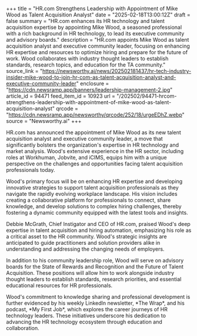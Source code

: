 +++
title = "HR.com Strengthens Leadership with Appointment of Mike Wood as Talent Acquisition Analyst"
date = "2025-02-18T13:00:12Z"
draft = false
summary = "HR.com enhances its HR technology and talent acquisition expertise by appointing Mike Wood, a seasoned professional with a rich background in HR technology, to lead its executive community and advisory boards."
description = "HR.com appoints Mike Wood as talent acquisition analyst and executive community leader, focusing on enhancing HR expertise and resources to optimize hiring and prepare for the future of work. Wood collaborates with industry thought leaders to establish standards, research topics, and education for the TA community."
source_link = "https://newsworthy.ai/news/202502181437/hr-tech-industry-insider-mike-wood-to-join-hr-com-as-talent-acquisition-analyst-and-executive-community-leader"
enclosure = "https://cdn.newsramp.app/banners/leadership-management-2.jpg"
article_id = 94471
feed_item_id = 10923
url = "/202502/94471-hrcom-strengthens-leadership-with-appointment-of-mike-wood-as-talent-acquisition-analyst"
qrcode = "https://cdn.newsramp.app/newsworthy/qrcode/252/18/urgeEDhZ.webp"
source = "Newsworthy.ai"
+++

<p>HR.com has announced the appointment of Mike Wood as its new talent acquisition analyst and executive community leader, a move that significantly bolsters the organization's expertise in HR technology and market analysis. Wood's extensive experience in the HR sector, including roles at Workhuman, Jobvite, and iCIMS, equips him with a unique perspective on the challenges and opportunities facing talent acquisition professionals today.</p><p>Wood's primary focus will be on enhancing HR expertise and developing innovative strategies to support talent acquisition professionals as they navigate the rapidly evolving workplace landscape. His vision includes creating a collaborative platform for professionals to connect, share knowledge, and develop solutions to complex hiring challenges, thereby fostering a dynamic community equipped with the latest tools and insights.</p><p>Debbie McGrath, Chief Instigator and CEO of HR.com, praised Wood's deep expertise in talent acquisition and hiring automation, emphasizing his role as a critical asset to the HR community. Wood's strategic insights are anticipated to guide practitioners and solution providers alike in understanding and addressing the changing needs of employers.</p><p>In addition to his community leadership role, Wood will serve on advisory boards for the State of Rewards and Recognition and the Future of Talent Acquisition. These positions will allow him to work alongside industry thought leaders to establish standards, research priorities, and essential educational resources for HR professionals.</p><p>Wood's commitment to knowledge sharing and professional development is further evidenced by his weekly LinkedIn newsletter, *The Wrap*, and his podcast, *My First Job*, which explores the career journeys of HR technology leaders. These initiatives underscore his dedication to advancing the HR technology ecosystem through education and collaboration.</p>